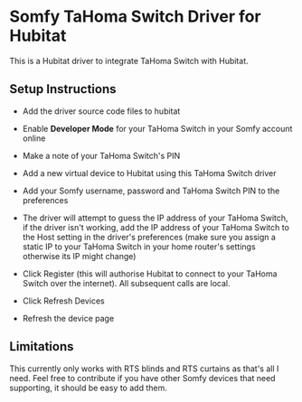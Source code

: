# Somfy TaHoma Switch Driver for Hubitat

This is a Hubitat driver to integrate TaHoma Switch with Hubitat.

## Setup Instructions

- Add the driver source code files to hubitat

- Enable **Developer Mode** for your TaHoma Switch in your Somfy account online

- Make a note of your TaHoma Switch's PIN

- Add a new virtual device to Hubitat using this TaHoma Switch driver

- Add your Somfy username, password and TaHoma Switch PIN to the preferences

- The driver will attempt to guess the IP address of your TaHoma Switch, if the driver isn't working, add the IP address of your TaHoma Switch to the Host setting in the driver's preferences (make sure you assign a static IP to your TaHoma Switch in your home router's settings otherwise its IP might change)

- Click Register (this will authorise Hubitat to connect to your TaHoma Switch over the internet). All subsequent calls are local.

- Click Refresh Devices

- Refresh the device page

## Limitations

This currently only works with RTS blinds and RTS curtains as that's all I need. Feel free to contribute if you have other Somfy devices that need supporting, it should be easy to add them.

